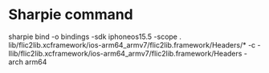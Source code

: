# Sharpie command

sharpie bind -o bindings -sdk iphoneos15.5 -scope . lib/flic2lib.xcframework/ios-arm64_armv7/flic2lib.framework/Headers/* -c -Ilib/flic2lib.xcframework/ios-arm64_armv7/flic2lib.framework/Headers -arch arm64 